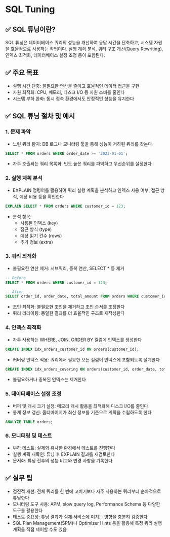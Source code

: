 # SQL Tuning

## ✅ SQL 튜닝이란?

SQL 튜닝은 데이터베이스 쿼리의 성능을 개선하여 응답 시간을 단축하고, 시스템 자원을 효율적으로 사용하는 작업이다. 실행 계획 분석, 쿼리 구조 개선(Query Rewriting), 인덱스 최적화, 데이터베이스 설정 조정 등이 포함된다.

## ✅ 주요 목표

- 실행 시간 단축: 불필요한 연산을 줄이고 효율적인 데이터 접근을 구현
- 자원 최적화: CPU, 메모리, 디스크 I/O 등 자원 소비를 줄인다
- 시스템 부하 완화: 동시 접속 환경에서도 안정적인 성능을 유지한다

## ✅ SQL 튜닝 절차 및 예시

### 1. 문제 파악

- 느린 쿼리 탐지: DB 로그나 모니터링 툴을 통해 성능이 저하된 쿼리를 찾는다

```sql
SELECT * FROM orders WHERE order_date >= '2023-01-01';
```

- 자주 호출되는 쿼리 목록화: 빈도 높은 쿼리를 파악하고 우선순위를 설정한다

### 2. 실행 계획 분석

- EXPLAIN 명령어를 활용하여 쿼리 실행 계획을 분석하고 인덱스 사용 여부, 접근 방식, 예상 비용 등을 확인한다

```sql
EXPLAIN SELECT * FROM orders WHERE customer_id = 123;
```

- 분석 항목:
  - 사용된 인덱스 (key)
  - 접근 방식 (type)
  - 예상 읽기 건수 (rows)
  - 추가 정보 (extra)

### 3. 쿼리 최적화

- 불필요한 연산 제거: 서브쿼리, 중복 연산, SELECT \* 등 제거

```sql
-- Before
SELECT * FROM orders WHERE customer_id = 123;

-- After
SELECT order_id, order_date, total_amount FROM orders WHERE customer_id = 123;
```

- 조인 최적화: 불필요한 조인을 제거하고 조인 순서를 조정한다
- 쿼리 리라이팅: 동일한 결과를 더 효율적인 구조로 재작성한다

### 4. 인덱스 최적화

- 자주 사용하는 WHERE, JOIN, ORDER BY 컬럼에 인덱스를 생성한다

```sql
CREATE INDEX idx_orders_customer_id ON orders(customer_id);
```

- 커버링 인덱스 적용: 쿼리에서 필요한 모든 컬럼이 인덱스에 포함되도록 설계한다

```sql
CREATE INDEX idx_orders_covering ON orders(customer_id, order_date, total_amount);
```

- 불필요하거나 중복된 인덱스는 제거한다

### 5. 데이터베이스 설정 조정

- 버퍼 및 캐시 크기 설정: 메모리 캐시 활용을 최적화해 디스크 I/O를 줄인다
- 통계 정보 갱신: 옵티마이저가 최신 정보를 기준으로 계획을 수립하도록 한다

```sql
ANALYZE TABLE orders;
```

### 6. 모니터링 및 테스트

- 부하 테스트: 실제와 유사한 환경에서 테스트를 진행한다
- 실행 계획 재확인: 튜닝 후 EXPLAIN 결과를 재검토한다
- 문서화: 튜닝 전후의 성능 비교와 변경 사항을 기록한다

## ✅ 실무 팁

- 점진적 개선: 전체 쿼리를 한 번에 고치기보다 자주 사용하는 쿼리부터 순차적으로 튜닝한다
- 모니터링 도구 사용: APM, slow query log, Performance Schema 등 다양한 도구를 활용한다
- 테스트 중요성: 튜닝 결과가 실제 서비스에 미치는 영향을 충분히 검증한다
- SQL Plan Management(SPM)나 Optimizer Hints 등을 활용해 특정 쿼리 실행 계획을 직접 제어할 수도 있음
